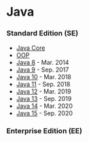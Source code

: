 # Java
### Standard Edition (SE)
* [Java Core](https://github.com/shamy1st/java-core)
* [OOP](https://github.com/shamy1st/oop)
* [Java 8](https://github.com/shamy1st/java-8)  - Mar. 2014
* [Java 9](https://github.com/shamy1st/java-9)  - Sep. 2017
* [Java 10](https://github.com/shamy1st/java-10) - Mar. 2018
* [Java 11](https://github.com/shamy1st/java-11) - Sep. 2018
* [Java 12](https://github.com/shamy1st/java-12) - Mar. 2019
* [Java 13](https://github.com/shamy1st/java-13) - Sep. 2019
* [Java 14](https://github.com/shamy1st/java-14) - Mar. 2020
* [Java 15](https://github.com/shamy1st/java-15) - Sep. 2020
### Enterprise Edition (EE)
